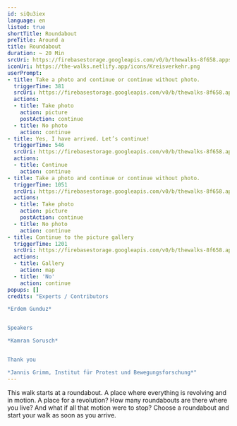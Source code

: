 ```yaml
---
id: siQu3iex
language: en
listed: true
shortTitle: Roundabout
preTitle: Around a
title: Roundabout
duration: ~ 20 Min
srcUri: https://firebasestorage.googleapis.com/v0/b/thewalks-8f658.appspot.com/o/static%2Fmedias%2Fen_siQu3iex.mp3?alt=media&token=034ccda5-e899-4fc1-8adf-18b1211e300e
iconUri: https://the-walks.netlify.app/icons/Kreisverkehr.png
userPrompt:
- title: Take a photo and continue or continue without photo.
  triggerTime: 381
  srcUri: https://firebasestorage.googleapis.com/v0/b/thewalks-8f658.appspot.com/o/static%2Fmedias%2Fde_siQu3iex_loop_1.mp3?alt=media&token=108baec2-420c-4710-bec0-4598ffd48b0d
  actions:
  - title: Take photo
    action: picture
    postAction: continue
  - title: No photo
    action: continue
- title: Yes, I have arrived. Let’s continue!
  triggerTime: 546
  srcUri: https://firebasestorage.googleapis.com/v0/b/thewalks-8f658.appspot.com/o/static%2Fmedias%2Fde_siQu3iex_loop_2.mp3?alt=media&token=b978b083-8eaa-49e9-8334-c8f614055dc8
  actions:
  - title: Continue
    action: continue
- title: Take a photo and continue or continue without photo.
  triggerTime: 1051
  srcUri: https://firebasestorage.googleapis.com/v0/b/thewalks-8f658.appspot.com/o/static%2Fmedias%2Fde_siQu3iex_loop_3.mp3?alt=media&token=a22170b8-94e3-45d5-af9a-0a4e9da283d8
  actions:
  - title: Take photo
    action: picture
    postAction: continue
  - title: No photo
    action: continue
- title: Continue to the picture gallery
  triggerTime: 1201
  srcUri: https://firebasestorage.googleapis.com/v0/b/thewalks-8f658.appspot.com/o/static%2Fmedias%2Fmulti_Zeubeel8_loop.mp3?alt=media&token=88349085-3303-48b9-bdc6-fd7b09519a26
  actions:
  - title: Gallery
    action: map
  - title: 'No'
    action: continue
popups: []
credits: "Experts / Contributors

*Erdem Gunduz*


Speakers

*Kamran Sorusch*


Thank you

*Jannis Grimm, Institut für Protest und Bewegungsforschung*"
---
```

This walk starts at a roundabout. A place where everything is revolving and in motion. A place for a revolution? How many roundabouts are there where you live? And what if all that motion were to stop? Choose a roundabout and start your walk as soon as you arrive.